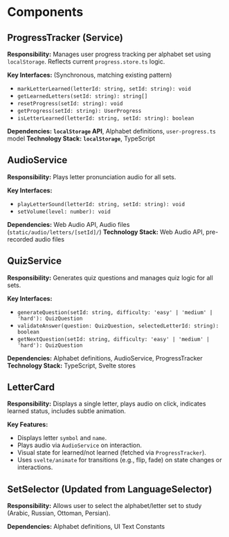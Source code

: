 # Components

## ProgressTracker (Service)

**Responsibility:** Manages user progress tracking per alphabet set using `localStorage`. Reflects current `progress.store.ts` logic.

**Key Interfaces:** (Synchronous, matching existing pattern)

- `markLetterLearned(letterId: string, setId: string): void`
- `getLearnedLetters(setId: string): string[]`
- `resetProgress(setId: string): void`
- `getProgress(setId: string): UserProgress`
- `isLetterLearned(letterId: string, setId: string): boolean`

**Dependencies:** **`localStorage` API**, Alphabet definitions, `user-progress.ts` model
**Technology Stack:** **`localStorage`**, TypeScript

## AudioService

**Responsibility:** Plays letter pronunciation audio for all sets.

**Key Interfaces:**

- `playLetterSound(letterId: string, setId: string): void`
- `setVolume(level: number): void`

**Dependencies:** Web Audio API, Audio files (`static/audio/letters/[setId]/`)
**Technology Stack:** Web Audio API, pre-recorded audio files

## QuizService

**Responsibility:** Generates quiz questions and manages quiz logic for all sets.

**Key Interfaces:**

- `generateQuestion(setId: string, difficulty: 'easy' | 'medium' | 'hard'): QuizQuestion`
- `validateAnswer(question: QuizQuestion, selectedLetterId: string): boolean`
- `getNextQuestion(setId: string, difficulty: 'easy' | 'medium' | 'hard'): QuizQuestion`

**Dependencies:** Alphabet definitions, AudioService, ProgressTracker
**Technology Stack:** TypeScript, Svelte stores

## LetterCard

**Responsibility:** Displays a single letter, plays audio on click, indicates learned status, includes subtle animation.

**Key Features:**

- Displays letter `symbol` and `name`.
- Plays audio via `AudioService` on interaction.
- Visual state for learned/not learned (fetched via `ProgressTracker`).
- Uses `svelte/animate` for transitions (e.g., flip, fade) on state changes or interactions.

## SetSelector (Updated from LanguageSelector)

**Responsibility:** Allows user to select the alphabet/letter set to study (Arabic, Russian, Ottoman, Persian).

**Dependencies:** Alphabet definitions, UI Text Constants
